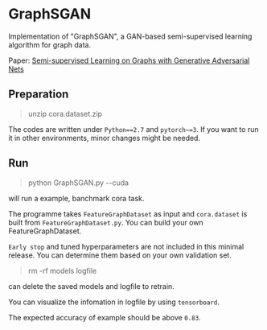 # GraphSGAN
Implementation of "GraphSGAN", a GAN-based semi-supervised learning algorithm for graph data.

Paper: [Semi-supervised Learning on Graphs with Generative Adversarial Nets](https://arxiv.org/abs/1809.00130)

## Preparation

> unzip cora.dataset.zip

The codes are written under `Python==2.7` and `pytorch~=3`. If you want to run it in other environments, minor changes might be needed.

## Run 

> python GraphSGAN.py --cuda

will run a example, banchmark cora task.

The programme takes `FeatureGraphDataset` as input and `cora.dataset` is built from `FeatureGraphDataset.py`. You can build your own FeatureGraphDataset.

`Early stop` and tuned hyperparameters are not included in this minimal release. You can determine them based on your own validation set.

> rm -rf models logfile

can delete the saved models and logfile to retrain.

You can visualize the infomation in logfile by using `tensorboard`.

The expected accuracy of example should be above `0.83`.
